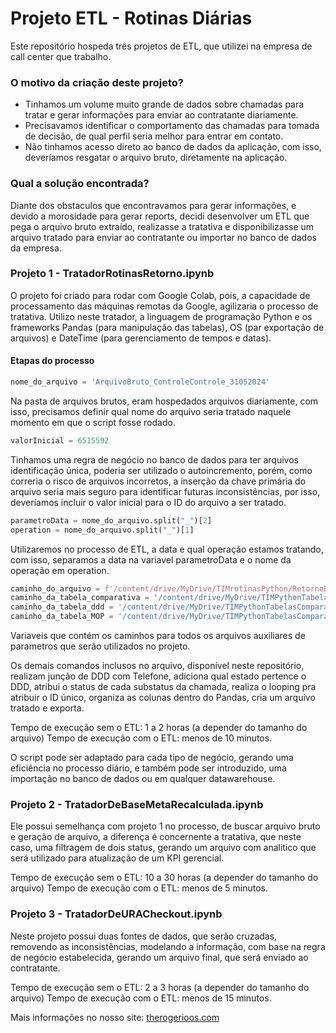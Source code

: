 # Projeto ETL - Rotinas Diárias
Este repositório hospeda três projetos de ETL, que utilizei na empresa de call center que trabalho.

### O motivo da criação deste projeto?
* Tinhamos um volume muito grande de dados sobre chamadas para tratar e gerar informações para enviar ao contratante diariamente.
* Precisavamos identificar o comportamento das chamadas para tomada de decisão, de qual perfil seria melhor para entrar em contato.
* Não tinhamos acesso direto ao banco de dados da aplicação, com isso, deveríamos resgatar o arquivo bruto, diretamente na aplicação.

### Qual a solução encontrada?
Diante dos obstaculos que encontravamos para gerar informações, e devido a morosidade para gerar reports, decidi desenvolver um ETL que pega o arquivo bruto extraído, realizasse a tratativa e disponibilizasse um arquivo tratado para enviar ao contratante ou importar no banco de dados da empresa.

### Projeto 1 - TratadorRotinasRetorno.ipynb
O projeto foi criado para rodar com Google Colab, pois, a capacidade de processamento das máquinas remotas da Google, agilizaria o processo de tratativa.
Utilizo neste tratador, a linguagem de programação Python e os frameworks Pandas (para manipulação das tabelas), OS (par exportação de arquivos) e DateTime (para gerenciamento de tempos e datas).

#### Etapas do processo

```python
nome_do_arquivo = 'ArquivoBruto_ControleControle_31052024'
```

Na pasta de arquivos brutos, eram hospedados arquivos diariamente, com isso, precisamos definir qual nome do arquivo seria tratado naquele momento em que o script fosse rodado.

```python
valorInicial = 6515592
```

Tinhamos uma regra de negócio no banco de dados para ter arquivos identificação única, poderia ser utilizado o autoincremento, porém, como correria o risco de arquivos incorretos, a inserção da chave primária do arquivo seria mais seguro para identificar futuras inconsistências, por isso, deveríamos incluir o valor inicial para o ID do arquivo a ser tratado.

```python
parametroData = nome_do_arquivo.split("_")[2]
operation = nome_do_arquivo.split("_")[1]
```

Utilizaremos no processo de ETL, a data e qual operação estamos tratando, com isso, separamos a data na variavel parametroData e o nome da operação em operation.

```python
caminho_do_arquivo = f'/content/drive/MyDrive/TIMrotinasPython/RetornoBruto/{nome_do_arquivo}.csv'
caminho_da_tabela_comparativa = '/content/drive/MyDrive/TIMPythonTabelasComparativa/tabelaComparativaStatus.csv'
caminho_da_tabela_ddd = '/content/drive/MyDrive/TIMPythonTabelasComparativa/tabelaDDD.csv'
caminho_da_tabela_MOP = '/content/drive/MyDrive/TIMPythonTabelasComparativa/tabelaMOPparaPython.csv'
```

Variaveis que contém os caminhos para todos os arquivos auxiliares de parametros que serão utilizados no projeto.

Os demais comandos inclusos no arquivo, disponível neste repositório, realizam junção de DDD com Telefone, adiciona qual estado pertence o DDD, atribui o status de cada substatus da chamada, realiza o looping pra atribuir o ID único, organiza as colunas dentro do Pandas, cria um arquivo tratado e exporta.

Tempo de execução sem o ETL: 1 a 2 horas (a depender do tamanho do arquivo)
Tempo de execução com o ETL: menos de 10 minutos.

O script pode ser adaptado para cada tipo de negócio, gerando uma eficiência no processo diário, e também pode ser introduzido, uma importação no banco de dados ou em qualquer datawarehouse.

### Projeto 2 - TratadorDeBaseMetaRecalculada.ipynb

Ele possui semelhança com projeto 1 no processo, de buscar arquivo bruto e geração de arquivo, a diferença é concernente a tratativa, que neste caso, uma filtragem de dois status, gerando um arquivo com analitico que será utilizado para atualização de um KPI gerencial.

Tempo de execução sem o ETL: 10 a 30 horas (a depender do tamanho do arquivo)
Tempo de execução com o ETL: menos de 5 minutos.

### Projeto 3 - TratadorDeURACheckout.ipynb

Neste projeto possui duas fontes de dados, que serão cruzadas, removendo as inconsistências, modelando a informação, com base na regra de negócio estabelecida, gerando um arquivo final, que será enviado ao contratante.

Tempo de execução sem o ETL: 2 a 3 horas (a depender do tamanho do arquivo)
Tempo de execução com o ETL: menos de 15 minutos.

Mais informações no nosso site: [therogerioos.com](https://therogerioos.com.br/)
